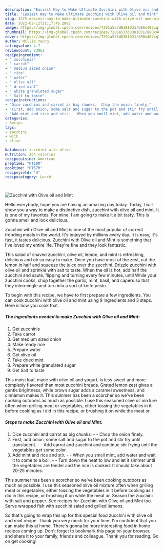 ```yaml
---
description: "Easiest Way to Make Ultimate Zucchini with Olive oil and Mint"
title: "Easiest Way to Make Ultimate Zucchini with Olive oil and Mint"
slug: 3275-easiest-way-to-make-ultimate-zucchini-with-olive-oil-and-mint
date: 2022-02-12T21:17:46.289Z
image: https://img-global.cpcdn.com/recipes/7201a533d8381031/680x482cq70/zucchini-with-olive-oil-and-mint-recipe-main-photo.jpg
thumbnail: https://img-global.cpcdn.com/recipes/7201a533d8381031/680x482cq70/zucchini-with-olive-oil-and-mint-recipe-main-photo.jpg
cover: https://img-global.cpcdn.com/recipes/7201a533d8381031/680x482cq70/zucchini-with-olive-oil-and-mint-recipe-main-photo.jpg
author: Millie Young
ratingvalue: 4.7
reviewcount: 23961
recipeingredient:
- " zucchinis"
- " carrot"
- " medium sized onion"
- " rice"
- " water"
- " olive oil"
- " dried mint"
- " white granulated sugar"
- " Salt to taste"
recipeinstructions:
- "Dice zucchini and carrot as big chunks.  Chop the onion finely."
- "First, add onion, some salt and sugar to the pot and stir fry until translucent.  Add carrot and zucchini and continue stir frying until the vegetables get some color."
- "Add mint and rice and stir.   When you smell mint, add water and wait it to come to a boil.  Turn down the heat to low and let it simmer until the vegetables are tender and the rice is cooked. It should take about 20-25 minutes."
categories:
- Recipe
tags:
- zucchini
- with
- olive

katakunci: zucchini with olive 
nutrition: 264 calories
recipecuisine: American
preptime: "PT10M"
cooktime: "PT57M"
recipeyield: "4"
recipecategory: Lunch

---
```



![Zucchini with Olive oil and Mint](https://img-global.cpcdn.com/recipes/7201a533d8381031/680x482cq70/zucchini-with-olive-oil-and-mint-recipe-main-photo.jpg)

Hello everybody, hope you are having an amazing day today. Today, I will show you a way to make a distinctive dish, zucchini with olive oil and mint. It is one of my favorites. For mine, I am going to make it a bit tasty. This is gonna smell and look delicious.

Zucchini with Olive oil and Mint is one of the most popular of current trending meals in the world. It's enjoyed by millions every day. It is easy, it's fast, it tastes delicious. Zucchini with Olive oil and Mint is something that I've loved my entire life. They're fine and they look fantastic.

This salad of shaved zucchini, olive oil, lemon, and mint is refreshing, delicious and oh so easy to make. Once you have most of the zest, cut the lemon in half and squeeze the juice over the zucchini. Drizzle zucchini with olive oil and sprinkle with salt to taste. When the oil is hot, add half the zucchini and sauté, flipping and turning every few minutes, until While your zucchini cooks, chop together the garlic, mint, basil, and capers so that they intermingle and turn into a sort of knife pesto.


To begin with this recipe, we have to first prepare a few ingredients. You can cook zucchini with olive oil and mint using 9 ingredients and 3 steps. Here is how you cook that.

<!--inarticleads1-->

##### The ingredients needed to make Zucchini with Olive oil and Mint:

1. Get  zucchinis
1. Take  carrot
1. Get  medium sized onion
1. Make ready  rice
1. Prepare  water
1. Get  olive oil
1. Take  dried mint
1. Prepare  white granulated sugar
1. Get  Salt to taste


This moist loaf, made with olive oil and yogurt, is less sweet and more complexly flavored than most zucchini breads. Grated lemon zest gives a gentle brightness, while brown sugar adds a caramel sweetness, and cinnamon makes it. This summer has been a scorcher so we&#39;ve been cooking outdoors as much as possible. I use this seasoned olive oil mixture often when grilling meat or vegetables, either tossing the vegetables in it before cooking as I did in this recipe, or brushing it on while the meat or. 

<!--inarticleads2-->

##### Steps to make Zucchini with Olive oil and Mint:

1. Dice zucchini and carrot as big chunks. -  - Chop the onion finely.
1. First, add onion, some salt and sugar to the pot and stir fry until translucent. -  - Add carrot and zucchini and continue stir frying until the vegetables get some color.
1. Add mint and rice and stir.  -  - When you smell mint, add water and wait it to come to a boil. -  - Turn down the heat to low and let it simmer until the vegetables are tender and the rice is cooked. It should take about 20-25 minutes.


This summer has been a scorcher so we&#39;ve been cooking outdoors as much as possible. I use this seasoned olive oil mixture often when grilling meat or vegetables, either tossing the vegetables in it before cooking as I did in this recipe, or brushing it on while the meat or. Season the zucchini with salt and pepper. See recipes for Zucchini with Olive oil and Mint too. Serve wrapped fish with zucchini salad and grilled lemons. 

So that's going to wrap this up for this special food zucchini with olive oil and mint recipe. Thank you very much for your time. I'm confident that you can make this at home. There's gonna be more interesting food in home recipes coming up. Don't forget to bookmark this page on your browser, and share it to your family, friends and colleague. Thank you for reading. Go on get cooking!
